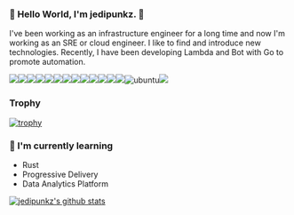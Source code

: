### 🍱 Hello World, I'm jedipunkz. 🍱

I've been working as an infrastructure engineer for a long time and now I'm working as an SRE or cloud engineer. I like to find and introduce new technologies. Recently, I have been developing Lambda and Bot with Go to promote automation.

<img src="https://img.shields.io/badge/-Golang-blue.svg"><img src="https://img.shields.io/badge/-Python-yellow.svg"><img src="https://img.shields.io/badge/-AWS-orange.svg"><img src="https://img.shields.io/badge/-ECS-orange.svg"><img src="https://img.shields.io/badge/-GCP-blue.svg"><img src="https://img.shields.io/badge/-Kubernetes-blue.svg"><img src="https://img.shields.io/badge/-BigQuery-blue.svg"><img src="https://img.shields.io/badge/-OpenStack-red.svg"><img src="https://img.shields.io/badge/-Prometheus-purple.svg"><img src="https://img.shields.io/badge/-Grafana-orange.svg"><img src="https://img.shields.io/badge/-istio-blue.svg"><img src="https://img.shields.io/badge/-Ceph-pink.svg"><img src="https://img.shields.io/badge/-Debian-A81D33.svg?logo=debian&style=flat"><img class="undefined m-1 rounded h-5" src="https://img.shields.io/badge/ubuntu-2f2f2f.svg?style=flat-square&amp;logo=ubuntu" alt="ubuntu"/><img src="https://img.shields.io/badge/-Vim-black.svg">
### Trophy

[![trophy](https://github-profile-trophy.vercel.app/?username=jedipunkz)](https://github.com/ryo-ma/github-profile-trophy)

### 📕 I'm currently learning

- Rust
- Progressive Delivery
- Data Analytics Platform
 
[![jedipunkz's github stats](https://github-readme-stats.vercel.app/api?username=jedipunkz&show_icons=true&theme=default)](https://github.com/jedipunkz)






